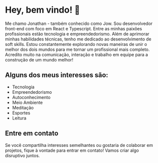 # Hey, bem vindo! 👋

Me chamo Jonathan - também conhecido como Jow. Sou desenvolvedor front-end com foco em React e Typescript. Entre as minhas paixões profissionais estão tecnologia e empreendedorismo. Além de aprimorar minhas habilidades técnicas, tenho me dedicado ao desenvolvimento de soft skills. Estou constantemente explorando novas maneiras de unir o melhor dos dois mundos para me tornar um profissional mais completo.
Acredito muito na comunicação, interação e trabalho em equipe para a construção de um mundo melhor!

## Alguns dos meus interesses são:

- Tecnologia
- Empreendedorismo
- Autoconhecimento
- Meio Ambiente
- Meditação
- Esportes
- Leitura

## Entre em contato

Se você compartilha interesses semelhantes ou gostaria de colaborar em projetos, fique à vontade para entrar em contato! Vamos criar algo disruptivo juntos.

